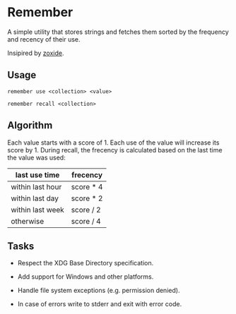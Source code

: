 Remember
========

A simple utility that stores strings and fetches them
sorted by the frequency and recency of their use.

Insipired by [zoxide](https://github.com/ajeetdsouza/zoxide).

Usage
-----

`remember use <collection> <value>`

`remember recall <collection>`

Algorithm
---------

Each value starts with a score of 1. Each use of the value
will increase its score by 1. During recall, the frecency
is calculated based on the last time the value was used:

| last use time    | frecency  |
|------------------|-----------|
| within last hour | score * 4 |
| within last day  | score * 2 |
| within last week | score / 2 |
| otherwise        | score / 4 |

Tasks
-----

  - Respect the XDG Base Directory specification.

  - Add support for Windows and other platforms.

  - Handle file system exceptions (e.g. permission denied).

  - In case of errors write to stderr and exit with error code.
